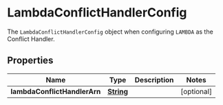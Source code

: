 

# LambdaConflictHandlerConfig

The <code>LambdaConflictHandlerConfig</code> object when configuring <code>LAMBDA</code> as the Conflict Handler.

## Properties

| Name | Type | Description | Notes |
|------------ | ------------- | ------------- | -------------|
|**lambdaConflictHandlerArn** | [**String**](String.md) |  |  [optional] |




